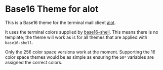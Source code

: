 # Base16 Theme for alot

This is a Base16 theme for the terminal mail client [alot](https://github.com/pazz/alot).

It uses the terminal colors supplied by [base16-shell](https://github.com/chriskempson/base16-shell).
This means there is no template;
the theme will work as is for all themes that are applied with `base16-shell`.

Only the 256 color space versions work at the moment.
Supporting the 16 color space themes would be as simple as ensuring the `b0*`
variables are assigned the correct colors.
